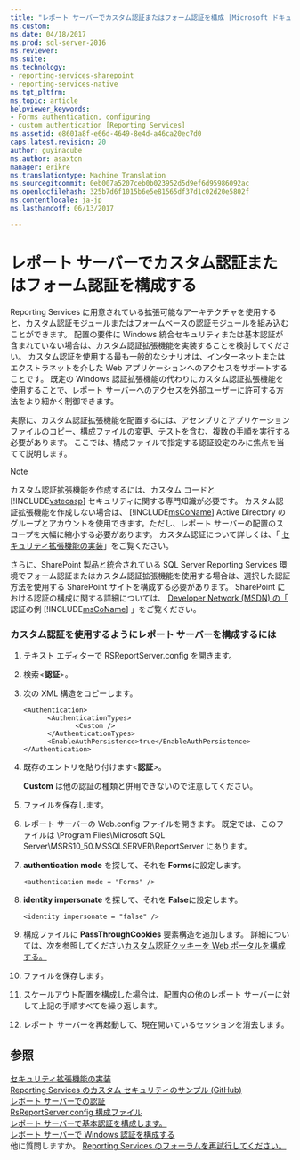 ```yaml
---
title: "レポート サーバーでカスタム認証またはフォーム認証を構成 |Microsoft ドキュメント"
ms.custom: 
ms.date: 04/18/2017
ms.prod: sql-server-2016
ms.reviewer: 
ms.suite: 
ms.technology:
- reporting-services-sharepoint
- reporting-services-native
ms.tgt_pltfrm: 
ms.topic: article
helpviewer_keywords:
- Forms authentication, configuring
- custom authentication [Reporting Services]
ms.assetid: e8601a8f-e66d-4649-8e4d-a46ca20ec7d0
caps.latest.revision: 20
author: guyinacube
ms.author: asaxton
manager: erikre
ms.translationtype: Machine Translation
ms.sourcegitcommit: 0eb007a5207ceb0b023952d5d9ef6d95986092ac
ms.openlocfilehash: 325b7d6f1015b6e5e81565df37d1c02d20e5802f
ms.contentlocale: ja-jp
ms.lasthandoff: 06/13/2017

---
```

# <a name="configure-custom-or-forms-authentication-on-the-report-server"></a>レポート サーバーでカスタム認証またはフォーム認証を構成する

Reporting Services に用意されている拡張可能なアーキテクチャを使用すると、カスタム認証モジュールまたはフォームベースの認証モジュールを組み込むことができます。 配置の要件に Windows 統合セキュリティまたは基本認証が含まれていない場合は、カスタム認証拡張機能を実装することを検討してください。 カスタム認証を使用する最も一般的なシナリオは、インターネットまたはエクストラネットを介した Web アプリケーションへのアクセスをサポートすることです。 既定の Windows 認証拡張機能の代わりにカスタム認証拡張機能を使用することで、レポート サーバーへのアクセスを外部ユーザーに許可する方法をより細かく制御できます。  

実際に、カスタム認証拡張機能を配置するには、アセンブリとアプリケーション ファイルのコピー、構成ファイルの変更、テストを含む、複数の手順を実行する必要があります。 ここでは、構成ファイルで指定する認証設定のみに焦点を当てて説明します。  

> [!NOTE]
>  カスタム認証拡張機能を作成するには、カスタム コードと [!INCLUDE[vstecasp](../../includes/vstecasp-md.md)] セキュリティに関する専門知識が必要です。 カスタム認証拡張機能を作成しない場合は、 [!INCLUDE[msCoName](../../includes/msconame-md.md)] Active Directory のグループとアカウントを使用できます。ただし、レポート サーバーの配置のスコープを大幅に縮小する必要があります。 カスタム認証について詳しくは、「 [セキュリティ拡張機能の実装](../../reporting-services/extensions/security-extension/implementing-a-security-extension.md)」をご覧ください。

さらに、SharePoint 製品と統合されている SQL Server Reporting Services 環境でフォーム認証またはカスタム認証拡張機能を使用する場合は、選択した認証方法を使用する SharePoint サイトを構成する必要があります。 SharePoint における認証の構成に関する詳細については、 [Developer Network (MSDN) の「](http://go.microsoft.com/fwlink/?LinkId=115575) 認証の例 [!INCLUDE[msCoName](../../includes/msconame-md.md)] 」をご覧ください。



### <a name="to-configure-a-report-server-to-use-custom-authentication"></a>カスタム認証を使用するようにレポート サーバーを構成するには

1.  テキスト エディターで RSReportServer.config を開きます。

2.  検索\<**認証**>。

3.  次の XML 構造をコピーします。

    ```
    <Authentication>
          <AuthenticationTypes>
                 <Custom />
          </AuthenticationTypes>
          <EnableAuthPersistence>true</EnableAuthPersistence>
    </Authentication>
    ```

4.  既存のエントリを貼り付けます\<**認証**>。

     **Custom** は他の認証の種類と併用できないので注意してください。

5.  ファイルを保存します。

6.  レポート サーバーの Web.config ファイルを開きます。 既定では、このファイルは \Program Files\Microsoft SQL Server\MSRS10_50.MSSQLSERVER\ReportServer にあります。

7.  **authentication mode** を探して、それを **Forms**に設定します。

    ```
    <authentication mode = "Forms" />
    ```

8.  **identity impersonate** を探して、それを **False**に設定します。

    ```
    <identity impersonate = "false" />  
    ```
9. 構成ファイルに **PassThroughCookies** 要素構造を追加します。 詳細については、次を参照してください[カスタム認証クッキーを Web ポータルを構成する。](../../reporting-services/security/configure-the-web-portal-to-pass-custom-authentication-cookies.md)
  
10. ファイルを保存します。  
  
11. スケールアウト配置を構成した場合は、配置内の他のレポート サーバーに対して上記の手順すべてを繰り返します。  
  
12. レポート サーバーを再起動して、現在開いているセッションを消去します。  

## <a name="see-also"></a>参照

[セキュリティ拡張機能の実装](../../reporting-services/extensions/security-extension/implementing-a-security-extension.md)  
[Reporting Services のカスタム セキュリティのサンプル (GitHub)](https://github.com/Microsoft/Reporting-Services/tree/master/CustomSecuritySample)  
[レポート サーバーでの認証](../../reporting-services/security/authentication-with-the-report-server.md)   
[RsReportServer.config 構成ファイル](../../reporting-services/report-server/rsreportserver-config-configuration-file.md)   
[レポート サーバーで基本認証を構成します。](../../reporting-services/security/configure-basic-authentication-on-the-report-server.md)   
[レポート サーバーで Windows 認証を構成する](../../reporting-services/security/configure-windows-authentication-on-the-report-server.md)  
他に質問しますか。 [Reporting Services のフォーラムを再試行してください。](http://go.microsoft.com/fwlink/?LinkId=620231)
